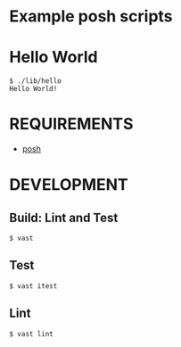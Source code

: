 # Example posh scripts

# Hello World

```console
$ ./lib/hello
Hello World!
```

# REQUIREMENTS

* [posh](http://manpages.ubuntu.com/manpages/zesty/man1/posh.1.html)

# DEVELOPMENT

## Build: Lint and Test

```console
$ vast
```

## Test

```console
$ vast itest
```

## Lint

```console
$ vast lint
```
